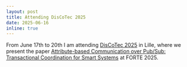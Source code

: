 ```yaml
---
layout: post
title: Attending DisCoTec 2025
date: 2025-06-16
inline: true
---
```

From June 17th to 20th I am attending [DisCoTec 2025](https://www.discotec.org/2025/) in Lille, where we present the paper [Attribute-based Communication over Pub/Sub: Transactional Coordination for Smart Systems](/publications#cgm:forte25) at FORTE 2025.